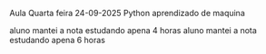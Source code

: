 Aula Quarta feira 24-09-2025
Python aprendizado de maquina

aluno mantei a nota estudando apena 4 horas
aluno mantei a nota estudando apena 6 horas

